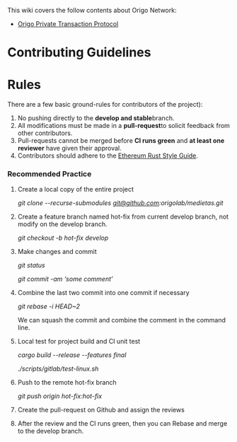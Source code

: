 This wiki covers the follow contents about Origo Network:
- [Origo Private Transaction Protocol](Private-Transaction-Protocol)

# Contributing Guidelines


# Rules 

There are a few basic ground-rules for contributors of the project): 



1. No pushing directly to the **develop and stable**branch. 
2. All modifications must be made in a **pull-request**to solicit feedback from other contributors.
3. Pull-requests cannot be merged before **CI runs green** and **at least one reviewer** have given their approval. 
4. Contributors should adhere to the [Ethereum Rust Style Guide](https://wiki.parity.io/Parity-Ethereum-Style-Guide).


### Recommended Practice



1. Create a local copy of the entire project

    _git clone --recurse-submodules [git@github.com](mailto:git@github.com):origolab/medietas.git_



2. Create a feature branch named hot-fix from current develop branch, not modify on the develop branch.

    _git checkout -b hot-fix develop_

3. Make changes and commit

    _git status_


    _git commit -am ‘some comment’_

4. Combine the last two commit into one commit if necessary

    _git rebase -i HEAD~2_


    We can squash the commit and combine the comment in the command line.

5. Local test for project build and CI unit test

    _cargo build --release --features final_


    _./scripts/gitlab/test-linux.sh_

6. Push to the remote hot-fix branch 

    _git push origin hot-fix:hot-fix_

7. Create the pull-request on Github and assign the reviews
8. After the review and the CI runs green, then you can Rebase and merge to the develop branch.
